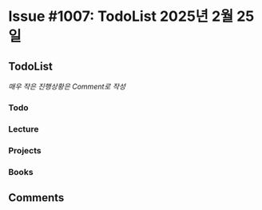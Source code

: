 # Issue #1007: TodoList 2025년 2월 25일

## TodoList

*매우 작은 진행상황은 Comment로 작성*

### Todo  

### Lecture

### Projects

### Books


## Comments

